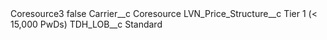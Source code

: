 <?xml version="1.0" encoding="UTF-8"?>
<CustomMetadata xmlns="http://soap.sforce.com/2006/04/metadata" xmlns:xsi="http://www.w3.org/2001/XMLSchema-instance" xmlns:xsd="http://www.w3.org/2001/XMLSchema">
    <label>Coresource3</label>
    <protected>false</protected>
    <values>
        <field>Carrier__c</field>
        <value xsi:type="xsd:string">Coresource</value>
    </values>
    <values>
        <field>LVN_Price_Structure__c</field>
        <value xsi:type="xsd:string">Tier 1 (&lt; 15,000 PwDs)</value>
    </values>
    <values>
        <field>TDH_LOB__c</field>
        <value xsi:type="xsd:string">Standard</value>
    </values>
</CustomMetadata>

